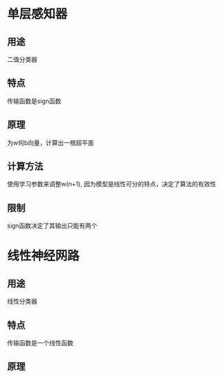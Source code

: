 # 单层感知器
## 用途
二值分类器
## 特点
传输函数是sign函数
## 原理
为w何b向量，计算出一根超平面
## 计算方法
使用学习参数来调整w(n+1), 因为模型是线性可分的特点，决定了算法的有效性 
## 限制
sign函数决定了其输出只能有两个

# 线性神经网路
## 用途
线性分类器
## 特点
传输函数是一个线性函数
## 原理 

## 
